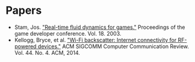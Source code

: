 # Papers

- Stam, Jos. ["Real-time fluid dynamics for games."](https://d2f99xq7vri1nk.cloudfront.net/legacy_app_files/pdf/GDC03.pdf) Proceedings of the game developer conference. Vol. 18. 2003.
- Kellogg, Bryce, et al. ["Wi-Fi backscatter: Internet connectivity for RF-powered devices."](https://dl.acm.org/citation.cfm?id=2626319) ACM SIGCOMM Computer Communication Review. Vol. 44. No. 4. ACM, 2014.
